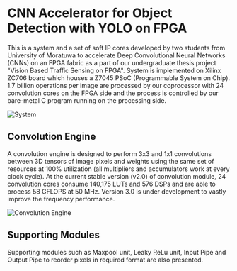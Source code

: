 # CNN Accelerator for Object Detection with YOLO on FPGA

This is a system and a set of soft IP cores developed by two students from University of Moratuwa to accelerate Deep Convolutional Neural Networks (CNNs) on an FPGA fabric as a part of our undergraduate thesis project "Vision Based Traffic Sensing on FPGA". System is implemented on Xilinx ZC706 board which houses a Z7045 PSoC (Programmable System on Chip).  1.7 billion operations per image are processed by our coprocessor with 24 convolution cores on the FPGA side and the process is controlled by our bare-metal C program running on the processing side.

![System](https://i.ibb.co/x5k2kGJ/Figure-7-system-diagram-1.png)

## Convolution Engine

A convolution engine is designed to perform 3x3 and 1x1 convolutions between 3D tensors of image pixels and weights using the same set of resources at 100% utilization (all multipliers and accumulators work at every clock cycle). At the current stable version (v2.0) of convolution module, 24 convolution cores consume 140,175 LUTs and 576 DSPs and are able to process 58 GFLOPS at 50 MHz. Version 3.0 is under development to vastly improve the frequency performance.

![Convolution Engine](https://i.ibb.co/d6VGTF0/Figure-8-conv-unit-1.png)

## Supporting Modules

Supporting modules such as Maxpool unit, Leaky ReLu unit, Input Pipe and Output Pipe to reorder pixels in required format are also presented.

